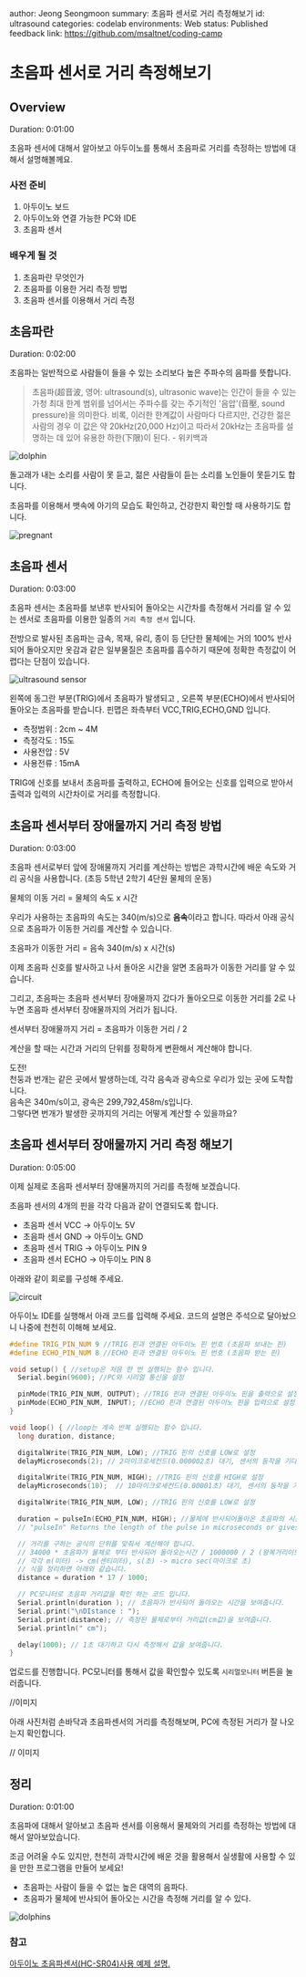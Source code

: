 author: Jeong Seongmoon
summary: 초음파 센서로 거리 측정해보기
id: ultrasound
categories: codelab
environments: Web
status: Published
feedback link: https://github.com/msaltnet/coding-camp

# 초음파 센서로 거리 측정해보기

## Overview
Duration: 0:01:00

초음파 센서에 대해서 알아보고 아두이노를 통해서 초음파로 거리를 측정하는 방법에 대해서 설명해볼께요.

### 사전 준비
1. 아두이노 보드
1. 아두이노와 연결 가능한 PC와 IDE
1. 초음파 센서

### 배우게 될 것
1. 초음파란 무엇인가
1. 초음파를 이용한 거리 측정 방법
1. 초음파 센서를 이용해서 거리 측정

## 초음파란
Duration: 0:02:00

초음파는 일반적으로 사람들이 들을 수 있는 소리보다 높은 주파수의 음파를 뜻합니다.

> 초음파(超音波, 영어: ultrasound(s), ultrasonic wave)는 인간이 들을 수 있는 가청 최대 한계 범위를 넘어서는 주파수를 갖는 주기적인 '음압'(音壓, sound pressure)을 의미한다. 비록, 이러한 한계값이 사람마다 다르지만, 건강한 젊은 사람의 경우 이 값은 약 20kHz(20,000 Hz)이고 따라서 20kHz는 초음파를 설명하는 데 있어 유용한 하한(下限)이 된다. - 위키백과

![dolphin](./img/dolphin.jfif)

돌고래가 내는 소리를 사람이 못 듣고, 젊은 사람들이 듣는 소리를 노인들이 못듣기도 합니다.

초음파를 이용해서 뱃속에 아기의 모습도 확인하고, 건강한지 확인할 때 사용하기도 합니다.

![pregnant](./img/pregnant.jpg)

## 초음파 센서
Duration: 0:03:00

초음파 센서는 초음파를 보낸후 반사되어 돌아오는 시간차를 측정해서 거리를 알 수 있는 센서로 초음파를 이용한 일종의 `거리 측정 센서` 입니다.

전방으로 발사된 초음파는 금속, 목재, 유리, 종이 등 단단한 물체에는 거의 100% 반사되어 돌아오지만 옷감과 같은 일부물질은 초음파를 흡수하기 때문에 정확한 측정값이 어렵다는 단점이 있습니다.

![ultrasound sensor](./img/ultrasound_sensor.png)

왼쪽에 동그란 부분(TRIG)에서 초음파가 발생되고 , 오른쪽 부분(ECHO)에서 반사되어 돌아오는 초음파를 받습니다. 핀맵은 좌측부터 VCC,TRIG,ECHO,GND 입니다.

- 측정범위 : 2cm ~ 4M
- 측정각도 : 15도
- 사용전압 : 5V
- 사용전류 : 15mA

TRIG에 신호를 보내서 초음파를 출력하고, ECHO에 들어오는 신호를 입력으로 받아서 출력과 입력의 시간차이로 거리를 측정합니다.

## 초음파 센서부터 장애물까지 거리 측정 방법
Duration: 0:03:00

초음파 센서로부터 앞에 장애물까지 거리를 계산하는 방법은 과학시간에 배운 속도와 거리 공식을 사용합니다. (초등 5학년 2학기 4단원 물체의 운동)

물체의 이동 거리 = 물체의 속도 x 시간

우리가 사용하는 초음파의 속도는 340(m/s)으로 **음속**이라고 합니다. 따라서 아래 공식으로 초음파가 이동한 거리를 계산할 수 있습니다.

초음파가 이동한 거리 = 음속 340(m/s) x 시간(s)

이제 초음파 신호를 발사하고 나서 돌아온 시간을 알면 초음파가 이동한 거리를 알 수 있습니다.

그리고, 초음파는 초음파 센서부터 장애물까지 갔다가 돌아오므로 이동한 거리를 2로 나누면 초음파 센서부터 장애물까지의 거리가 됩니다.

센서부터 장애물까지 거리 = 초음파가 이동한 거리 / 2

계산을 할 때는 시간과 거리의 단위를 정확하게 변환해서 계산해야 합니다.

<aside class="positive">
도전!<br>
천둥과 번개는 같은 곳에서 발생하는데, 각각 음속과 광속으로 우리가 있는 곳에 도착합니다.<br>
음속은 340m/s이고, 광속은 299,792,458m/s입니다.<br>
그렇다면 번개가 발생한 곳까지의 거리는 어떻게 계산할 수 있을까요?<br>
</aside>

## 초음파 센서부터 장애물까지 거리 측정 해보기
Duration: 0:05:00

이제 실제로 초음파 센서부터 장애물까지의 거리를 측정해 보겠습니다.

초음파 센서의 4개의 핀을 각각 다음과 같이 연결되도록 합니다.
- 초음파 센서 VCC -> 아두이노 5V
- 초음파 센서 GND -> 아두이노 GND
- 초음파 센서 TRIG -> 아두이노 PIN 9
- 초음파 센서 ECHO -> 아두이노 PIN 8

아래와 같이 회로를 구성해 주세요.

![circuit](./img/ultrasound.png)

아두이노 IDE를 실행해서 아래 코드를 입력해 주세요. 코드의 설명은 주석으로 달아놨으니 나중에 천천히 이해해 보세요.

```c
#define TRIG_PIN_NUM 9 //TRIG 핀과 연결된 아두이노 핀 번호 (초음파 보내는 핀)
#define ECHO_PIN_NUM 8 //ECHO 핀과 연결된 아두이노 핀 번호 (초음파 받는 핀)

void setup() { //setup은 처음 한 번 실행되는 함수 입니다.
  Serial.begin(9600); //PC와 시리얼 통신을 설정

  pinMode(TRIG_PIN_NUM, OUTPUT); //TRIG 핀과 연결된 아두이노 핀을 출력으로 설정
  pinMode(ECHO_PIN_NUM, INPUT); //ECHO 핀과 연결된 아두이노 핀을 입력으로 설정
}

void loop() { //loop는 계속 반복 실행되는 함수 입니다.
  long duration, distance;

  digitalWrite(TRIG_PIN_NUM, LOW); //TRIG 핀의 신호를 LOW로 설정
  delayMicroseconds(2); // 2마이크로세컨드(0.000002초) 대기, 센서의 동작을 기다림

  digitalWrite(TRIG_PIN_NUM, HIGH); //TRIG 핀의 신호를 HIGH로 설정
  delayMicroseconds(10);  // 10마이크로세컨드(0.00001초) 대기, 센서의 동작을 기다림

  digitalWrite(TRIG_PIN_NUM, LOW); //TRIG 핀의 신호를 LOW로 설정

  duration = pulseIn(ECHO_PIN_NUM, HIGH); //물체에 반사되어돌아온 초음파의 시간을 변수에 저장합니다.
  // "pulseIn" Returns the length of the pulse in microseconds or gives up and returns 0 if no complete pulse was received within the timeout.

  // 거리를 구하는 공식의 단위를 맞춰서 계산해야 합니다.
  // 34000 * 초음파가 물체로 부터 반사되어 돌아오는시간 / 1000000 / 2 (왕복거리이므로 나누기 2를 해줍니다.)
  // 각각 m(미터) -> cm(센티미터), s(초) -> micro sec(마이크로 초)
  // 식을 정리하면 아래와 같습니다.
  distance = duration * 17 / 1000; 

  // PC모니터로 초음파 거리값을 확인 하는 코드 입니다.
  Serial.println(duration ); // 초음파가 반사되어 돌아오는 시간을 보여줍니다.
  Serial.print("\nDIstance : ");
  Serial.print(distance); // 측정된 물체로부터 거리값(cm값)을 보여줍니다.
  Serial.println(" cm");

  delay(1000); // 1초 대기하고 다시 측정해서 값을 보여줍니다.
}
```

업로드를 진행합니다. PC모니터를 통해서 값을 확인할수 있도록 `시리얼모니터` 버튼을 눌러줍니다.

//이미지

아래 사진처럼 손바닥과 초음파센서의 거리를 측정해보며, PC에 측정된 거리가 잘 나오는지 확인합니다.

// 이미지

## 정리
Duration: 0:01:00

초음파에 대해서 알아보고 초음파 센서를 이용해서 물체와의 거리를 측정하는 방법에 대해서 알아보았습니다.

조금 어려울 수도 있지만, 천천히 과학시간에 배운 것을 활용해서 실생활에 사용할 수 있을 만한 프로그램을 만들어 보세요!

- 초음파는 사람이 들을 수 없는 높은 대역의 음파다.
- 초음파가 물체에 반사되어 돌아오는 시간을 측정해 거리를 알 수 있다.

![dolphins](./img/dolphins.jpg)

### 참고

[아두이노 초음파센서(HC-SR04)사용 예제 설명.](https://m.blog.naver.com/boilmint7/220926404472)